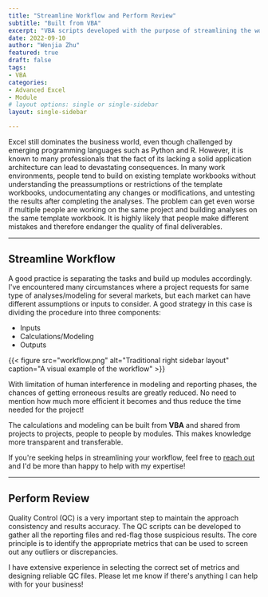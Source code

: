 ```yaml
---
title: "Streamline Workflow and Perform Review"
subtitle: "Built from VBA"
excerpt: "VBA scripts developed with the purpose of streamlining the workflow and performing QC to ensure consistency and accuracy of the deliverables."
date: 2022-09-10
author: "Wenjia Zhu"
featured: true
draft: false
tags:
- VBA
categories:
- Advanced Excel
- Module
# layout options: single or single-sidebar
layout: single-sidebar

---
```


Excel still dominates the business world, even though challenged by emerging programming languages such as Python and R. However, it is known to many professionals that the fact of its lacking a solid application architecture can lead to devastating consequences. In many work environments, people tend to build on existing template workbooks without understanding the preassumptions or restrictions of the template workbooks, undocumentating any changes or modifications, and untesting the results after completing the analyses. The problem can get even worse if multiple people are working on the same project and building analyses on the same template workbook. It is highly likely that people make different mistakes and therefore endanger the quality of final deliverables.

---
## Streamline Workflow

A good practice is separating the tasks and build up modules accordingly. I've encountered many circumstances where a project requests for same type of analyses/modeling for several markets, but each market can have different assumptions or inputs to consider. A good strategy in this case is dividing the procedure into three components:
+ Inputs
+ Calculations/Modeling
+ Outputs

{{< figure src="workflow.png" alt="Traditional right sidebar layout" caption="A visual example of the workflow" >}}

With limitation of human interference in modeling and reporting phases, the chances of getting erroneous results are greatly reduced. No need to mention how much more efficient it becomes and thus reduce the time needed for the project!

The calculations and modeling can be built from **VBA** and shared from projects to projects, people to people by modules. This makes knowledge more transparent and transferable.

If you're seeking helps in streamlining your workflow, feel free to [reach out](https://www.linkedin.com/in/wenjia-zhu-45681456/) and I'd be more than happy to help with my expertise!


---
## Perform Review

Quality Control (QC) is a very important step to maintain the approach consistency and results accuracy. The QC scripts can be developed to gather all the reporting files and red-flag those suspicious results. The core principle is to identify the appropriate metrics that can be used to screen out any outliers or discrepancies. 

I have extensive experience in selecting the correct set of metrics and designing reliable QC files. Please let me know if there's anything I can help with for your business!


